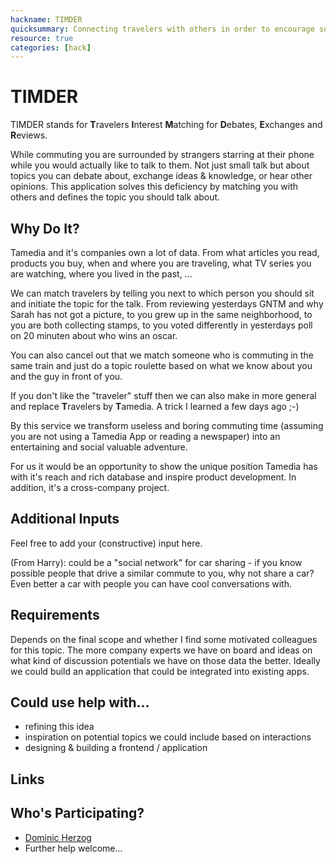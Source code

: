 ```yaml
---
hackname: TIMDER
quicksummary: Connecting travelers with others in order to encourage social interaction and reduce people starring at their phone (name similarity any brand is pure coincidence)
resource: true
categories: [hack]
---
```


TIMDER
========

TIMDER stands for **T**ravelers **I**nterest **M**atching for **D**ebates, **E**xchanges and **R**eviews.

While commuting you are surrounded by strangers starring at their phone while you would actually like to talk to them.
Not just small talk but about topics you can debate about, exchange ideas & knowledge, or hear other opinions.
This application solves this deficiency by matching you with others and defines the topic you should talk about.

Why Do It?
----------

Tamedia and it's companies own a lot of data. From what articles you read, products you buy, when and where you are traveling,
what TV series you are watching, where you lived in the past, ...

We can match travelers by telling you next to which person you should sit and initiate the topic for the talk.
From reviewing yesterdays GNTM and why Sarah has not got a picture, to you grew up in the same neighborhood, to you are
both collecting stamps, to you voted differently in yesterdays poll on 20 minuten about who wins an oscar.

You can also cancel out that we match someone who is commuting in the same train and just do a topic roulette based on
what we know about you and the guy in front of you.

If you don't like the "traveler" stuff then we can also make in more general and replace **T**ravelers by **T**amedia. A trick I learned a few days ago ;-)

By this service we transform useless and boring commuting time (assuming you are not using a Tamedia App or reading a newspaper)
into an entertaining and social valuable adventure.

For us it would be an opportunity to show the unique position Tamedia has with it's reach and rich database and inspire
product development. In addition, it's a cross-company project.

Additional Inputs
------------
Feel free to add your (constructive) input here.

(From Harry): could be a "social network" for car sharing - if you know possible people that drive a similar commute to you, why not share a car? Even better a car with people you can have cool conversations with.


Requirements
------------

Depends on the final scope and whether I find some motivated colleagues for this topic. The more company experts we have
on board and ideas on what kind of discussion potentials we have on those data the better. Ideally we could build an
application that could be integrated into existing apps.

Could use help with...
----------------------

- refining this idea
- inspiration on potential topics we could include based on interactions
- designing & building a frontend / application

Links
-----

Who's Participating?
--------------------

* [Dominic Herzog](/tamedia-hackdays/whoami/dominicherzog)
* Further help welcome...

